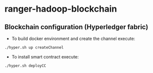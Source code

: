 # ranger-hadoop-blockchain

## Blockchain configuration (Hyperledger fabric)

- To build docker environment and create the channel execute:

```sh
./hyper.sh up createChannel
```

- To install smart contract execute:

```sh
./hyper.sh deployCC
```
